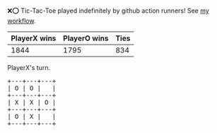 :x::o: Tic-Tac-Toe played indefinitely by github action runners! See [my workflow](.github/workflows/play.yaml).

|PlayerX wins|PlayerO wins|Ties|
|-|-|-|
|1844|1795|834|

PlayerX's turn.

<pre>
+---+---+---+
| O | O |   |
+---+---+---+
| X | X | O |
+---+---+---+
| O | X |   |
+---+---+---+
</pre>